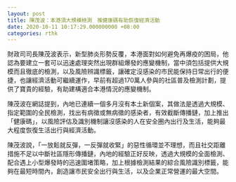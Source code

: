 ```yaml
---
layout: post
title: 陳茂波：本港須大規模檢測　推健康碼有助恢復經濟活動
date: 2020-10-11 10:17:29.000000000 +08:00
categories: rthk
---
```


財政司司長陳茂波表示，新型肺炎形勢反覆，本港面對如何避免再爆疫的困局，他認為要建立一套可以迅速處理突然出現群組爆發的應變機制，當中須包括提供大規模而且徹底的檢測，以及風險辨識標籤，讓確定沒感染的市民能保持日常出行的便捷，也讓經濟活動可繼續運作，早前有超過170萬人參與的社區普及檢測計劃，提供了寶貴的經驗，有助建構適合本港情況的應變機制。

陳茂波在網誌提到，內地已連續一個多月沒有本土新個案，其做法是透過大規模、指定範圍的全民檢測，找出有病徵或無病徵的感染者，有效截斷傳播鏈，加上推出「健康碼」，以風險評估及識別機制讓沒感染的人在安全圈內出行及生活，能夠最大程度恢復生活出行與經濟活動。

陳茂波說，「一放鬆就反彈，一反彈就收緊」的惡性循環並不理想，而且社交距離措施不足以中斷社區隱形傳播鏈，內地的經驗正好反映，透過大規模的全面檢測、配合遇上小型爆發時的迅速圍堵策略，加上根據檢測結果的綜合風險識別標籤，能夠在最短時間內，創造讓市民安全出行與生活，以及企業正常營運的最大空間。
